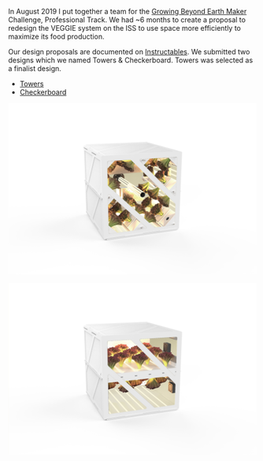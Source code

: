 In August 2019 I put together a team for the [Growing Beyond Earth Maker](https://www.instructables.com/contest/beyondEarth/) Challenge, Professional Track. We had ~6 months to create a proposal to redesign the VEGGIE system on the ISS to use space more efficiently to maximize its food production. 

Our design proposals are documented on [Instructables](https://www.instructables.com/member/Draper+AstroGarden+Team/). We submitted two designs which we named Towers & Checkerboard. Towers was selected as a finalist design.
- [Towers](https://www.instructables.com/Towers-AstroGarden/)
- [Checkerboard](https://www.instructables.com/Checkerboard-AstroGarden/)
  
![The towers design](Towers.png)

![The checkerboard design](Checkerboard.png)
